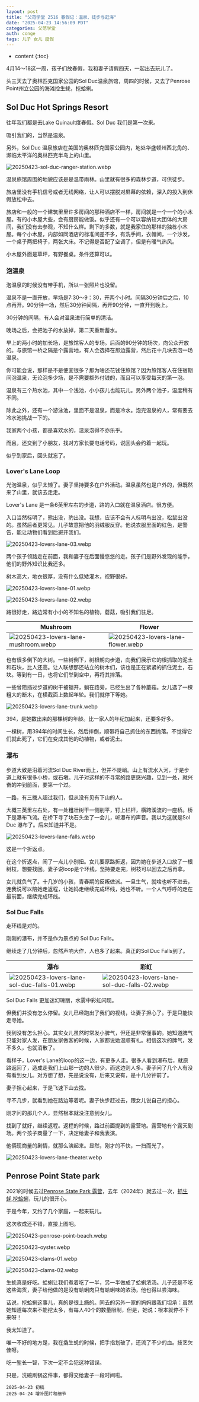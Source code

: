 ```yaml
---
layout: post
title: "父范学堂 2516 春假记：温泉、徒步与赶海"
date: "2025-04-23 14:56:09 PDT"
categories: 父范学堂
auth: conge
tags: 儿子 女儿 度假
---
```

* content
{:toc}

4月14～18这一周，孩子们放春假，我和妻子请假四天，一起出去玩儿了。

头三天去了奥林匹克国家公园的Sol Duc温泉旅馆，周四的时候，又去了Penrose Point州立公园的海滩捡生蚝，挖蛤蜊。




## Sol Duc Hot Springs Resort

往年我们都是去Lake Quinault度春假。Sol Duc 我们是第一次来。

吸引我们的，当然是温泉。

另外，Sol Duc 温泉旅店在美国的奥林匹克国家公园内，地处华盛顿州西北角的、濒临太平洋的奥林匹克半岛上的山里。

![20250423-sol-duc-ranger-station.webp](https://s2.loli.net/2025/04/24/FvthAS9KRlLzIob.webp)

温泉旅馆周围的地貌应该是是温带雨林。山里就有很多的森林步道，可供徒步。

旅店里没有手机信号或者无线网络，让人可以摆脱对屏幕的依赖，深入的投入到休假放松中去。

旅店和一般的一个建筑里里许多房间的那种酒店不一样，房间就是一个一个的小木屋。有的小木屋大些，会有厨房能做饭。似乎还有一个可以容纳较大团体的大房间，我们没有去参观，不知什么样。剩下的多数，就是我家住的那样的独栋小木屋。每个小木屋，内部如同酒店的标准间差不多，有洗手间，衣帽间，一个沙发，一个桌子两把椅子，两张大床。不记得是否配了空调了，但是有暖气热风。

小木屋外面是草坪，有野餐桌。条件还算可以。

### 泡温泉

泡温泉的时候没有带手机，所以一张照片也没留。

温泉不是一直开放，早场是7:30～9：30，开两个小时。间隔30分钟后之后，10点再开。90分钟一场，然后30分钟间隔，再开90分钟，一直开到晚上。

30分钟的间隔，有人会对温泉进行简单的清洁。

晚场之后，会把池子的水放掉，第二天重新蓄水。

早上的两小时的加长场，是旅馆客人的专场。后面的90分钟的场次，向公众开放的。与旅馆一桥之隔是个露营地，有人会选择在那边露营，然后花十几块去泡一场温泉。

你可能会说，那样是不是便宜很多？那为啥还花钱住旅馆？因为旅馆客人在住宿期间泡温泉，无论泡多少场，是不需要额外付钱的，而且可以享受每天的第一泡。

温泉有三个热水池，其中一个浅池，小小孩儿也能玩儿。另外两个池子，温度稍有不同。

除此之外，还有一个游泳池，里面不是温泉，而是冷水。泡完温泉的人，常有要去冷水池挑战一下的。

我家两个小孩，都是喜欢水的，温泉泡得不亦乐乎。

而且，还交到了小朋友，找对方家长要电话号码，说回头会约着一起玩。

似乎到家后，回头就忘了。

### Lover's Lane Loop

光泡温泉，似乎太懒了。妻子坚持要多在户外活动。温泉虽然也是户外的，但既然来了山里，就该去走走。

Lover's Lane 是一条6英里左右的步道，路的入口就在温泉酒店。很方便。

入口当然标明了，熊出没，豹出没。我想，应该不会有人标明鸟出没，松鼠出没的。虽然后者更常见。儿子故意把他的羽绒服反穿。他说衣服里面的红色，是警告，能让动物们看到后避开我们。

![20250423-lovers-lane-03.webp](https://s2.loli.net/2025/04/24/zKuFhrUc5xtvaE7.webp)

两个孩子领路走在前面，我和妻子在后面慢悠悠的走。孩子们是野外发现的能手，他们的野外知识比我还多。

树木高大，地衣很厚，没有什么低矮灌木，视野很好。

![20250423-lovers-lane-01.webp](https://s2.loli.net/2025/04/24/SN5CXgT7mFkq1iQ.webp)

![20250423-lovers-lane-02.webp](https://s2.loli.net/2025/04/24/gEx69QwvIlD5yOP.webp)

路很好走，路边常有小小的不知名的植物，蘑菇，吸引我们驻足。

| Mushroom    | Flower    |
| ------- | ------- |
| ![20250423-lovers-lane-mushroom.webp](https://s2.loli.net/2025/04/25/VUxLHI9jiTdNJeh.webp) | ![20250423-lovers-lane-flower.webp](https://s2.loli.net/2025/04/25/dAeZsLzOFBJilX2.webp) |

也有很多倒下的大树。一些树倒下，树根朝向步道，向我们展示它的根抓取的泥土和石块，比人还高。让人联想那还站立的树木们，该也是正在紧紧的抓住泥土，石块。等到有一日，也将它们举到空中，再将其摔落。

一些曾阻挡过步道的树干被锯开，躺在路旁，已经生出了各种蘑菇。女儿选了一棵粗大的断木，在横截面上数起年轮。我们就停下等她。

![20250423-lovers-lane-trunk.webp](https://s2.loli.net/2025/04/25/Z1GaMvilnshzm4g.webp)

394，是她数出来的那棵树的年龄。比一家人的年纪加起来，还要多好多。

一棵树，用394年的时间生长，然后摔倒，顺带将自己抓住的东西抛落。不觉得它们就此死了，它们在变成其他的动植物，或者泥土。

### 瀑布

步道大致是沿着河流Sol Duc River而上，但并不陡峭。山上有流水入河，于是步道上就有很多小桥，或石墩。儿子对这样的不寻常的路更感兴趣，见到一处，就兴奋的冲到前面，要第一个过。

一路，有三拨人超过我们，但从没有见有下山的人。

大概三英里左右处，有一处粗壮树干一侧削平，钉上栏杆，横跨溪流的一座桥。桥下是瀑布飞流。在桥下寻了块石头坐了一会儿，听瀑布的声音。我以为这就是Sol Duc 瀑布了。后来知道并不是。

![20250423-lovers-lane-falls.webp](https://s2.loli.net/2025/04/25/7VpDHJOU1k8w6Am.webp)

这是一个折返点。

在这个折返点，闹了一点儿小别扭。女儿要原路折返，因为她在步道入口放了一根树枝，想要找回。妻子说loop是个环线，坚持要走完，树枝可以回去之后再拿。

女儿就负气了。十几岁的小孩，青春期的反叛做派。一旦生气，就啥也听不进去，连我说可以陪她走返程，让她妈走继续完成环线，她也不听。一个人气呼呼的走在最前面，继续完成环线。

### Sol Duc Falls

走环线是对的。

刚刚的瀑布，并不是作为景点的 Sol Duc Falls。

继续走了几分钟后，忽然声响大作，人也多了起来。真正的Sol Duc Falls到了。

| 瀑布    | 彩虹    |
| ------- | ------- |
| ![20250423-lovers-lane-sol-duc-falls-01.webp](https://s2.loli.net/2025/04/25/jSreZQc42NbMoyw.webp) | ![20250423-lovers-lane-sol-duc-falls-02.webp](https://s2.loli.net/2025/04/25/vH4LzQs1AWGax7Y.webp) |

Sol Duc Falls 更加迷幻瑰丽，水雾中彩虹闪现。

但我们并没有怎么停留。女儿已经跑出了我们的视线，让妻子担心了。于是只能快走寻她。

我到没有怎么担心。其实女儿虽然时常发小脾气，但还是非常懂事的。她知道脾气只能对家人发，在朋友家做客的时候，人家都说她温顺有礼。相信这次的脾气，发不多久，也就消散了。

看样子，Lover's Lane的loop的这一边，有更多人走。很多人看到瀑布后，就原路返回了，造成走我们上山那一边的人很少。而这边则人多。妻子问了几个人有没有看到女儿。对方想了想，先是说没有，后来又说有，是十几分钟前了。

妻子担心起来，于是飞速下山去找。

寻不几步，就看到她在路边等着呢。妻子快步赶过去，跟女儿说自己的担心。

刚才问的那几个人，显然根本就没注意到女儿。

找到了就好，继续返程。返程的时候，路过前面提到的露营地。露营地有个露天剧场。两个孩子商量了一下，决定给妻子和我表演。

他俩现商量的剧情，就那么演起来。显然，刚才的不快，一扫而光了。

![20250423-lovers-lane-theater.webp](https://s2.loli.net/2025/04/25/X49g5IuFEQl3fj8.webp)

## Penrose Point State park

2021的时候去过[Penrose State Park 露营](https://conge.livingwithfcs.org/2021/06/11/NewDaddy-Penrose-Point-State-Park-Camping/)，去年（2024年）就去过一次，[抓生蚝,挖蛤蜊](https://conge.livingwithfcs.org/2024/04/17/NewDaddy-oyster/)，玩儿的很开心。

于是今年，又约了几个家庭，一起来玩儿。

这次收成还不错，直接上图吧。

![20250423-penrose-point-beach.webp](https://s2.loli.net/2025/04/24/CuGJP7KFjRpELYX.webp)

![20250423-oyster.webp](https://s2.loli.net/2025/04/24/kCUziWIXep2HqVn.webp)

![20250423-clams-01.webp](https://s2.loli.net/2025/04/24/IapvL2k4CyT1SRq.webp)

![20250423-clams-02.webp](https://s2.loli.net/2025/04/24/dkO8PGTFqu5sJmf.webp)

生蚝真是好吃。蛤蜊让我们煮着吃了一半，另一半做成了蛤蜊浓汤。儿子还是不吃这些海货，妻子给他做的是没有蛤蜊肉只有蛤蜊味的浓汤，他也得以尝海味。

话说，挖蛤蜊这事儿，真的是很上瘾的。同去的另外一家的妈妈跟我们坦承：虽然她知道每次来不能挖太多，有每人40个的数量限制，但是，她说：根本就停不下来呀！

我太知道了。

唯一不好的地方是，我在撬生蚝的时候，把手指划破了，还流了不少的血。技艺欠佳呀。

吃一堑长一智，下次一定不会犯这种错误。

只是，洗碗刷锅这件事，都得交给妻子一段时间啦。

```
2025-04-23 初稿
2025-04-24 增补图片和细节

```
